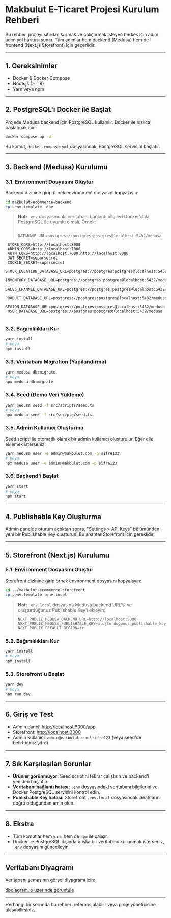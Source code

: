# Makbulut E-Ticaret Projesi Kurulum Rehberi

Bu rehber, projeyi sıfırdan kurmak ve çalıştırmak isteyen herkes için adım adım yol haritası sunar. Tüm adımlar hem backend (Medusa) hem de frontend (Next.js Storefront) için geçerlidir.

---

## 1. Gereksinimler
- Docker & Docker Compose
- Node.js (>=18)
- Yarn veya npm

---

## 2. PostgreSQL'i Docker ile Başlat

Projede Medusa backend için PostgreSQL kullanılır. Docker ile hızlıca başlatmak için:

```bash
docker-compose up -d
```

Bu komut, `docker-compose.yml` dosyasındaki PostgreSQL servisini başlatır.

---

## 3. Backend (Medusa) Kurulumu

### 3.1. Environment Dosyasını Oluştur

Backend dizinine girip örnek environment dosyasını kopyalayın:

```bash
cd makbulut-ecommerce-backend
cp .env.template .env
```

> **Not:** `.env` dosyasındaki veritabanı bağlantı bilgileri Docker'daki PostgreSQL ile uyumlu olmalı. Örnek:
> 
> ```env
>      DATABASE_URL=postgres://postgres:postgres@localhost:5432/medusa
     STORE_CORS=http://localhost:8000
     ADMIN_CORS=http://localhost:7000
     AUTH_CORS=http://localhost:7000,http://localhost:8000
     JWT_SECRET=supersecret
     COOKIE_SECRET=supersecret
     STOCK_LOCATION_DATABASE_URL=postgres://postgres:postgres@localhost:5432/medusa
     INVENTORY_DATABASE_URL=postgres://postgres:postgres@localhost:5432/medusa
     SALES_CHANNEL_DATABASE_URL=postgres://postgres:postgres@localhost:5432/medusa
     PRODUCT_DATABASE_URL=postgres://postgres:postgres@localhost:5432/medusa
     REGION_DATABASE_URL=postgres://postgres:postgres@localhost:5432/medusa
     USER_DATABASE_URL=postgres://postgres:postgres@localhost:5432/medusa
> ````

### 3.2. Bağımlılıkları Kur

```bash
yarn install
# veya
npm install
```

### 3.3. Veritabanı Migration (Yapılandırma)

```bash
yarn medusa db:migrate
# veya
npx medusa db:migrate
```

### 3.4. Seed (Demo Veri Yükleme)

```bash
yarn medusa seed -f src/scripts/seed.ts
# veya
npx medusa seed -f src/scripts/seed.ts
```

### 3.5. Admin Kullanıcı Oluşturma

Seed scripti ile otomatik olarak bir admin kullanıcı oluşturulur. Eğer elle eklemek isterseniz:

```bash
yarn medusa user -e admin@makbulut.com -p sifre123
# veya
npx medusa user -e admin@makbulut.com -p sifre123
```

### 3.6. Backend'i Başlat

```bash
yarn start
# veya
npm start
```

---

## 4. Publishable Key Oluşturma

Admin panelde oturum açtıktan sonra, "Settings > API Keys" bölümünden yeni bir Publishable Key oluşturun. Bu anahtar Storefront için gereklidir.

---

## 5. Storefront (Next.js) Kurulumu

### 5.1. Environment Dosyasını Oluştur

Storefront dizinine girip örnek environment dosyasını kopyalayın:

```bash
cd ../makbulut-ecommerce-storefront
cp .env.template .env.local
```

> **Not:** `.env.local` dosyasına Medusa backend URL'si ve oluşturduğunuz Publishable Key'i ekleyin:
> 
> ```env
> NEXT_PUBLIC_MEDUSA_BACKEND_URL=http://localhost:9000
> NEXT_PUBLIC_MEDUSA_PUBLISHABLE_KEY=oluşturduğunuz_publishable_key
> NEXT_PUBLIC_DEFAULT_REGION=tr
> ```

### 5.2. Bağımlılıkları Kur

```bash
yarn install
# veya
npm install
```

### 5.3. Storefront'u Başlat

```bash
yarn dev
# veya
npm run dev
```

---

## 6. Giriş ve Test

- Admin panel: [http://localhost:9000/app](http://localhost:9000/app)
- Storefront: [http://localhost:3000](http://localhost:3000)
- Admin kullanıcı: `admin@makbulut.com` / `sifre123` (veya seed'de belirttiğiniz şifre)

---

## 7. Sık Karşılaşılan Sorunlar

- **Ürünler görünmüyor:** Seed scriptini tekrar çalıştırın ve backend'i yeniden başlatın.
- **Veritabanı bağlantı hatası:** `.env` dosyasındaki veritabanı bilgilerini ve Docker PostgreSQL servisini kontrol edin.
- **Publishable Key hatası:** Storefront `.env.local` dosyasındaki anahtarın doğru olduğundan emin olun.

---

## 8. Ekstra

- Tüm komutlar hem `yarn` hem de `npm` ile çalışır.
- Docker ile PostgreSQL dışında başka bir veritabanı kullanmak isterseniz, `.env` dosyasını güncelleyin.

---

## Veritabanı Diyagramı

Veritabanı şemasının görsel diyagramı için:

[dbdiagram.io üzerinde görüntüle](https://dbdiagram.io/d/68580ab1f039ec6d36537f4f)

---

Herhangi bir sorunda bu rehberi referans alabilir veya proje yöneticisine ulaşabilirsiniz. 